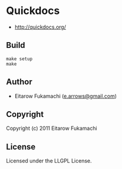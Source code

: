 # Quickdocs

- http://quickdocs.org/

## Build

    make setup
    make

## Author

* Eitarow Fukamachi (e.arrows@gmail.com)

## Copyright

Copyright (c) 2011 Eitarow Fukamachi

## License

Licensed under the LLGPL License.
